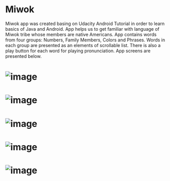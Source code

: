 # Miwok
Miwok app was created basing on Udacity Android Tutorial in order to learn basics of Java and Android.
App helps us to get familiar with language of Miwok tribe whose members are native Americans.
App contains words from four groups: Numbers, Family Members, Colors and Phrases. Words in each group are presented as an elements of scrollable list.
There is also a play button for each word for playing pronunciation.
App screens are presented below.


# ![image](https://user-images.githubusercontent.com/37403395/56081989-d1dfb780-5e13-11e9-986d-eef2a1bed05c.png)

# ![image](https://user-images.githubusercontent.com/37403395/56081998-dc9a4c80-5e13-11e9-9b2b-66b21746ad30.png)

# ![image](https://user-images.githubusercontent.com/37403395/56082001-e754e180-5e13-11e9-860d-fa8544f26ca6.png)

# ![image](https://user-images.githubusercontent.com/37403395/56082003-f2a80d00-5e13-11e9-9aa4-b84b588a299a.png)

# ![image](https://user-images.githubusercontent.com/37403395/56082007-f9cf1b00-5e13-11e9-809b-982b9bb76d6e.png)
